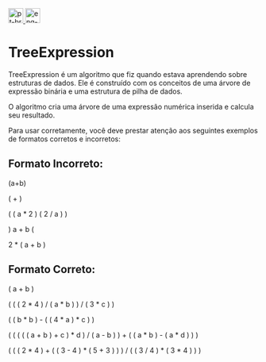 <a href="README-PTBR.md">
<img src="https://user-images.githubusercontent.com/30200769/116628303-33085400-a925-11eb-85d7-9bbcf3b1a791.png" width="30" alt="pt-br">
<a/>

<a href="README.md">
<img src="https://user-images.githubusercontent.com/30200769/116637950-9b623000-a93b-11eb-9eed-06f587750c48.png" width="30" alt="eng-us">
<a/>

  # TreeExpression
  
  TreeExpression é um algoritmo que fiz quando estava aprendendo sobre estruturas de dados. Ele é construído com os conceitos de uma árvore de expressão binária e uma estrutura  de pilha de dados.
  
  O algoritmo cria uma árvore de uma expressão numérica inserida e calcula seu resultado.
  
  Para usar corretamente, você deve prestar atenção aos seguintes exemplos de formatos corretos e incorretos:
  
  ## Formato Incorreto:
  (a+b)
  
  ( + )
  
  ( ( a * 2 ) ( 2 / a ) )
  
  ) a + b (
  
  2 * ( a + b )
  
  ## Formato Correto:
  
 ( a + b )
  
 ( ( ( 2 * 4 ) / ( a * b ) ) / ( 3 * c ) )
  
 ( ( b * b ) - ( ( 4 * a ) * c ) )
  
 ( ( ( ( ( a + b ) + c ) * d ) / ( a - b ) ) + ( ( a * b ) - ( a * d ) ) )
  
 ( ( ( 2 * 4 ) + ( ( 3 - 4 ) * ( 5 + 3 ) ) ) /  ( ( 3 / 4 ) * ( 3 * 4 ) ) )

